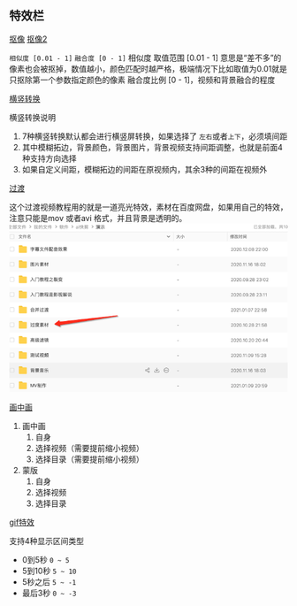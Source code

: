 ## 特效栏


[抠像](https://www.qikistudio.top)  [抠像2](https://www.qikistudio.top)

`相似度 [0.01 - 1]`
`融合度 [0 - 1]` 
相似度 取值范围 [0.01 - 1] 意思是“差不多”的像素也会被抠掉，数值越小，颜色匹配时越严格，极端情况下比如取值为0.01就是只抠除第一个参数指定颜色的像素
融合度比例 [0 - 1]，视频和背景融合的程度

[横竖转换](https://www.qikistudio.top)

横竖转换说明
1. 7种横竖转换默认都会进行横竖屏转换，如果选择了 `左右`或者`上下`，必须填间距
2. 其中模糊拓边，背景颜色，背景图片，背景视频支持间距调整，也就是前面4种支持方向选择
3. 如果自定义间距，模糊拓边的间距在原视频内，其余3种的间距在视频外

[过渡](https://www.qikistudio.top)

这个过渡视频教程用的就是一道亮光特效，素材在百度网盘，如果用自己的特效，注意只能是mov 或者avi 格式，并且背景是透明的。
![](aicut_effect.assets/173933_faefb7cb_1093073.png "屏幕截图.png")

[画中画](https://www.qikistudio.top)

1. 画中画
	1. 自身
	2. 选择视频（需要提前缩小视频）
	3. 选择目录（需要提前缩小视频）
2. 蒙版
	1. 自身
	2. 选择视频
	3. 选择目录

[gif特效](https://www.qikistudio.top)

支持4种显示区间类型

* 0到5秒   `0 ~ 5`
* 5到10秒  `5 ~ 10`
* 5秒之后   `5 ~ -1`
* 最后3秒   `0 ~ -3`
